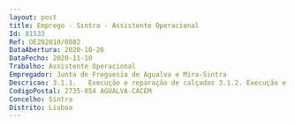 ```yaml
--- 
layout: post
title: Emprego - Sintra - Assistente Operacional
Id: 81533
Ref: OE202010/0882
DataAbertura: 2020-10-26
DataFecho: 2020-11-10
Trabalho: Assistente Operacional
Empregador: Junta de Freguesia de Agualva e Mira-Sintra
Descricao: 3.1.1.	Execução e reparação de calçadas 3.1.2.	Execução e reparação de equipamentos públicos 3.1.3.	Experiência na área de construção civil, como pedreiro, ladrilhador e servente.3.1.4.	Condução de viaturas e operação de máquinas 3.1.5.	Recolha de resíduos urbanos, monos, verdes ou entulho depositado em redor de Ecopontos ou no espaço público, com o posterior depósito em local definido para o efeito
CodigoPostal: 2735-054 AGUALVA-CACÉM
Concelho: Sintra
Distrito: Lisboa
--- 
```

